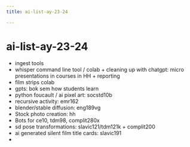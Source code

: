 ```yaml
---
title: ai-list-ay-23-24

---
```


# ai-list-ay-23-24
* ingest tools
* whisper command line tool / colab + cleaning up with chatgpt: micro presentations in courses in HH + reporting
* film strips colab
* gpts: bok sem how students learn
* python foucault / ai pixel art: socstd10b
* recursive activity: emr162
* blender/stable diffusion: eng189vg
* Stock photo creation: hh
* Bots for ce10, tdm98, complit280x
* sd pose transformations: slavic121/tdm121k + complit200
* ai generated silent film title cards: slavic191
* 